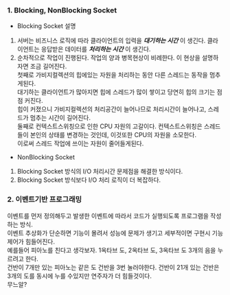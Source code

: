 ### 1. Blocking, NonBlocking Socket
* Blocking Socket 설명  
1. 서버는 비즈니스 로직에 따라 클라이언트의 입력을 ***대기하는 시간*** 이 생긴다. 클라이언트는 응답받은 데이터를 ***처리하는 시간*** 이 생긴다.  
2. 순차적으로 작업이 진행된다. 작업의 양과 병목현상이 비례한다. 이 현상을 설명하자면 조금 길어진다.  
첫째로 가비지컬렉션의 힙에있는 자원을 처리하는 동안 다른 스레드는 동작을 멈추게된다.  
대기하는 클라이언트가 많아지면 힙에 스레드가 많이 쌓이고 당연히 힙의 크기는 점점 커진다.  
힙이 커졌으니 가비지컬렉션의 처리공간이 늘어나므로 처리시간이 늘어나고, 스레드가 멈추는 시간이 길어진다.  
둘째로 컨텍스트스위칭으로 인한 CPU 자원의 고갈이다. 컨텍스트스위칭은 스레드들이 본인의 상태를 변경하는 것인데, 이것또한 CPU의 자원을 소모한다.  
이로써 스레드 작업에 쓰이는 자원이 줄어들게된다.

* NonBlocking Socket
1. Blocking Socket 방식의 I/O 처리시간 문제점을 해결한 방식이다.
2. Blocking Socket 방식보다 I/O 처리 로직이 더 복잡하다.

### 2. 이벤트기반 프로그래밍
이벤트를 먼저 정의해두고 발생한 이벤트에 따라서 코드가 실행되도록 프로그램을 작성하는 방식.  
이벤트 추상화가 단순하면 기능이 몰려서 성능에 문제가 생기고  세부적이면 구현시 기능제어가 힘들어진다.  
예를들어 피아노를 친다고 생각보자. 1옥타브 도, 2옥타브 도, 3옥타브 도 3개의 음을 누르려고 한다.  
건반이 7개만 있는 피아노는 같은 도 건반을 3번 눌러야한다.
건반이 21개 있는 건반은 3개의 도를 동시에 누를 수있지만 연주자가 더 힘들것이다.  
무느알?